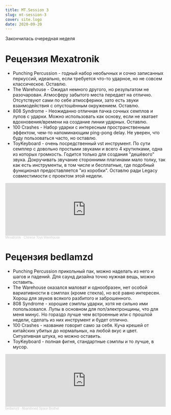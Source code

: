 ```yaml
---
title: MT.Session 3
slug: mt-session-3
cover: site.logo
date: 2020-09-20
---
```

Закончилась очередная неделя

# Рецензия Mexatronik 

* Punching Percussion - годный набор необычных и сочно записанных перкуссий, идеально, если требуется что-то ударное, но не совсем классическое. Оставлю.
* The Warehouse - Ожидал немного другого, но результатом не разочарован. Атмосферу забытого места передает на отлично. Отсутствуют сами по себе атмосферики, зато есть звуки взаимодействия с опустошённым окружением. Оставлю.
* 808 Syndrome - Неожиданно отличная пачка сочных семплов и лупов с ударки. Можно использовать как основу, если не хватает вдохновения/времени на создание линии ударных. Оставлю.
* 100 Crashes - Набор ударки с интересным пространственным эффектом, чем-то напоминающим ping-pong delay. Не уверен, что буду пользоваться часто, но оставлю.
* ToyKeyboard - очень посредственный vst инструмент. По сути семплер с довольно простыми звуками и всего 4 крутилками, одна из которых громкость. Годится только для создания "дешёвого" звука. Докручивать звучание сторонними плагинами мало толку, так как есть инструменты, в том числе и бесплатные, где подобный функционал предоставляется "из коробки". Оставлю ради Legacy совместимости с проектом этой недели.

<iframe width="100%" height="166" scrolling="no" frameborder="no" allow="autoplay" src="https://w.soundcloud.com/player/?url=https%3A//api.soundcloud.com/tracks/899458777&color=%23ff5500&auto_play=false&hide_related=false&show_comments=true&show_user=true&show_reposts=false&show_teaser=true"></iframe><div style="font-size: 10px; color: #cccccc;line-break: anywhere;word-break: normal;overflow: hidden;white-space: nowrap;text-overflow: ellipsis; font-family: Interstate,Lucida Grande,Lucida Sans Unicode,Lucida Sans,Garuda,Verdana,Tahoma,sans-serif;font-weight: 100;"><a href="https://soundcloud.com/red_monk" title="Mexatronik" target="_blank" style="color: #cccccc; text-decoration: none;">Mexatronik</a> · <a href="https://soundcloud.com/red_monk/chinese-toys-warehouse" title="Chinese Toys Warehouse" target="_blank" style="color: #cccccc; text-decoration: none;">Chinese Toys Warehouse</a></div>

# Рецензия bedlamzd

* Punching Percussion прикольный пак, можно наделать из него и шагов и падений. Для саунд дизайна точно нужная вещь, можно оставить.
* The Warehouse оказался маловат и однообразен, нет особой вариативности в сэмплах (кроме стекла), но всё равно интересен. Хорош для звуков всякого разбитого и заброшенного.
* 808 Syndrome - хорошие сэмплы ударки, хотя не сильно ими попользовался. Лупы в основном для поп/электронщины, что для меня минус. Но гораздо лучше чем встроенные или с прошлой недели, сделать из них инструмент и будет отлично.
* 100 Crashes - название говорит само за себя. Куча крешей от китайских убитых до нормальных, на любой вкус и цвет. Ситуативная штука, но можно оставить.
* ToyKeyboard - полная фигня, стандартные сэмплы и то лучше, в мусор.

<iframe width="100%" height="166" scrolling="no" frameborder="no" allow="autoplay" src="https://w.soundcloud.com/player/?url=https%3A//api.soundcloud.com/tracks/900001288&color=%23ff5500&auto_play=false&hide_related=false&show_comments=true&show_user=true&show_reposts=false&show_teaser=true"></iframe><div style="font-size: 10px; color: #cccccc;line-break: anywhere;word-break: normal;overflow: hidden;white-space: nowrap;text-overflow: ellipsis; font-family: Interstate,Lucida Grande,Lucida Sans Unicode,Lucida Sans,Garuda,Verdana,Tahoma,sans-serif;font-weight: 100;"><a href="https://soundcloud.com/bedlamzd" title="bedlamzd" target="_blank" style="color: #cccccc; text-decoration: none;">bedlamzd</a> · <a href="https://soundcloud.com/bedlamzd/space-brothel" title="Abandoned Space Brothel" target="_blank" style="color: #cccccc; text-decoration: none;">Abandoned Space Brothel</a></div>
